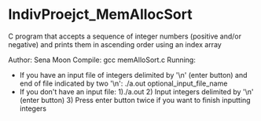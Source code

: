 # IndivProejct_MemAllocSort
C program that accepts a sequence of integer numbers (positive and/or negative) and prints them in ascending order using an index array

Author: Sena Moon
Compile: gcc memAlloSort.c 
Running: 
- If you have an input file of integers delimited by '\n' (enter button) and end of file indicated by two '\n':
  ./a.out optional_input_file_name
- If you don't have an input file:
  1)./a.out
  2) Input integers delimited by '\n' (enter button)
  3) Press enter button twice if you want to finish inputting integers
